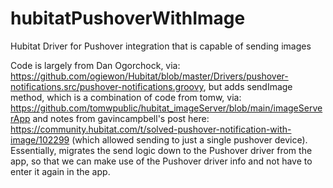 # hubitatPushoverWithImage
Hubitat Driver for Pushover integration that is capable of sending images

Code is largely from Dan Ogorchock, via: https://github.com/ogiewon/Hubitat/blob/master/Drivers/pushover-notifications.src/pushover-notifications.groovy, but adds sendImage method, which is a combination of code from tomw, via: https://github.com/tomwpublic/hubitat_imageServer/blob/main/imageServerApp and notes from gavincampbell's post here: https://community.hubitat.com/t/solved-pushover-notification-with-image/102299 (which allowed sending to just a single pushover device).  Essentially, migrates the send logic down to the Pushover driver from the app, so that we can make use of the Pushover driver info and not have to enter it again in the app.

